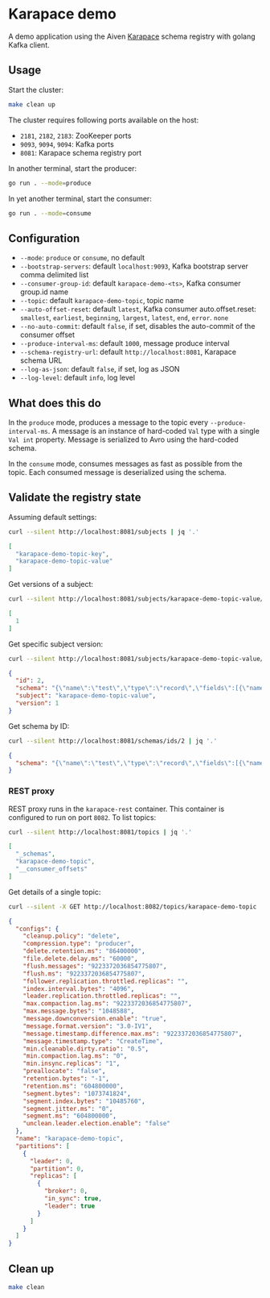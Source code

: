 # Karapace demo

A demo application using the Aiven [Karapace](https://karapace.io/) schema registry with golang Kafka client.

## Usage

Start the cluster:

```sh
make clean up
```

The cluster requires following ports available on the host:

- `2181`, `2182`, `2183`: ZooKeeper ports
- `9093`, `9094`, `9094`: Kafka ports
- `8081`: Karapace schema registry port

In another terminal, start the producer:

```sh
go run . --mode=produce
```

In yet another terminal, start the consumer:

```sh
go run . --mode=consume
```

## Configuration

- `--mode`: `produce` or `consume`, no default
- `--bootstrap-servers`: default `localhost:9093`, Kafka bootstrap server comma delimited list
- `--consumer-group-id`: default `karapace-demo-<ts>`, Kafka consumer group.id name
- `--topic`: default `karapace-demo-topic`, topic name
- `--auto-offset-reset`: default `latest`, Kafka consumer auto.offset.reset: `smallest`, `earliest`, `beginning`, `largest`, `latest`, `end`, `error`. `none`
- `--no-auto-commit`: default `false`, if set, disables the auto-commit of the consumer offset
- `--produce-interval-ms`: default `1000`, message produce interval
- `--schema-registry-url`: default `http://localhost:8081`, Karapace schema URL
- `--log-as-json`: default `false`, if set, log as JSON
- `--log-level`: default `info`, log level

## What does this do

In the `produce` mode, produces a message to the topic every `--produce-interval-ms`. A message is an instance of hard-coded `Val` type with a single `Val int` property. Message is serialized to Avro using the hard-coded schema.

In the `consume` mode, consumes messages as fast as possible from the topic. Each consumed message is deserialized using the schema.

## Validate the registry state

Assuming default settings:

```sh
curl --silent http://localhost:8081/subjects | jq '.'
```

```json
[
  "karapace-demo-topic-key",
  "karapace-demo-topic-value"
]
```

Get versions of a subject:

```sh
curl --silent http://localhost:8081/subjects/karapace-demo-topic-value/versions | jq '.'
```

```json
[
  1
]
```

Get specific subject version:

```sh
curl --silent http://localhost:8081/subjects/karapace-demo-topic-value/versions/1 | jq '.'
```

```json
{
  "id": 2,
  "schema": "{\"name\":\"test\",\"type\":\"record\",\"fields\":[{\"name\":\"val\",\"type\":\"int\"}]}",
  "subject": "karapace-demo-topic-value",
  "version": 1
}
```

Get schema by ID:

```sh
curl --silent http://localhost:8081/schemas/ids/2 | jq '.'
```

```json
{
  "schema": "{\"name\":\"test\",\"type\":\"record\",\"fields\":[{\"name\":\"val\",\"type\":\"int\"}]}"
}
```

### REST proxy

REST proxy runs in the `karapace-rest` container. This container is configured to run on port `8082`. To list topics:

```sh
curl --silent http://localhost:8081/topics | jq '.'
```

```json
[
  "_schemas",
  "karapace-demo-topic",
  "__consumer_offsets"
]
```

Get details of a single topic:

```sh
curl --silent -X GET http://localhost:8082/topics/karapace-demo-topic | jq '.'
```

```json
{
  "configs": {
    "cleanup.policy": "delete",
    "compression.type": "producer",
    "delete.retention.ms": "86400000",
    "file.delete.delay.ms": "60000",
    "flush.messages": "9223372036854775807",
    "flush.ms": "9223372036854775807",
    "follower.replication.throttled.replicas": "",
    "index.interval.bytes": "4096",
    "leader.replication.throttled.replicas": "",
    "max.compaction.lag.ms": "9223372036854775807",
    "max.message.bytes": "1048588",
    "message.downconversion.enable": "true",
    "message.format.version": "3.0-IV1",
    "message.timestamp.difference.max.ms": "9223372036854775807",
    "message.timestamp.type": "CreateTime",
    "min.cleanable.dirty.ratio": "0.5",
    "min.compaction.lag.ms": "0",
    "min.insync.replicas": "1",
    "preallocate": "false",
    "retention.bytes": "-1",
    "retention.ms": "604800000",
    "segment.bytes": "1073741824",
    "segment.index.bytes": "10485760",
    "segment.jitter.ms": "0",
    "segment.ms": "604800000",
    "unclean.leader.election.enable": "false"
  },
  "name": "karapace-demo-topic",
  "partitions": [
    {
      "leader": 0,
      "partition": 0,
      "replicas": [
        {
          "broker": 0,
          "in_sync": true,
          "leader": true
        }
      ]
    }
  ]
}
```

## Clean up

```sh
make clean
```
